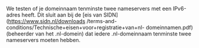 We testen of je domeinnaam tenminste twee nameservers met een IPv6-adres 
heeft. Dit sluit aan bij de [eis van SIDN](https://www.sidn.nl/downloads
/terms-and-conditions/Technische+eisen+voor+registratie+van+nl-
domeinnamen.pdf) (beheerder van het .nl-domein) dat iedere .nl-domeinnaam 
tenminste twee nameservers moeten hebben.
